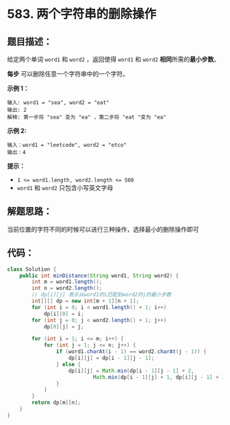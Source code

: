 # 583. 两个字符串的删除操作

## 题目描述：

给定两个单词 `word1` 和 `word2` ，返回使得 `word1` 和 `word2` **相同**所需的**最小步数**。

**每步** 可以删除任意一个字符串中的一个字符。

 

**示例 1：**

```
输入: word1 = "sea", word2 = "eat"
输出: 2
解释: 第一步将 "sea" 变为 "ea" ，第二步将 "eat "变为 "ea"
```

**示例  2:**

```
输入：word1 = "leetcode", word2 = "etco"
输出：4
```

 

**提示：**

+ `1 <= word1.length, word2.length <= 500`
+ `word1` 和 `word2` 只包含小写英文字母

## 解题思路：

当前位置的字符不同的时候可以进行三种操作，选择最小的删除操作即可

## 代码：

```java
class Solution {
    public int minDistance(String word1, String word2) {
        int m = word1.length();
        int n = word2.length();
        // dp[i][j] 表示从word1的i匹配到word2的j的最小步数
        int[][] dp = new int[m + 1][n + 1];
        for (int i = 0; i < word1.length() + 1; i++)
            dp[i][0] = i;
        for (int j = 0; j < word2.length() + 1; j++)
            dp[0][j] = j;

        for (int i = 1; i <= m; i++) {
            for (int j = 1; j <= n; j++) {
                if (word1.charAt(i - 1) == word2.charAt(j - 1)) {
                    dp[i][j] = dp[i - 1][j - 1];
                } else {
                    dp[i][j] = Math.min(dp[i - 1][j - 1] + 2,
                            Math.min(dp[i - 1][j] + 1, dp[i][j - 1] + 1));
                }
            }
        }
        return dp[m][n];
    }
}
```

